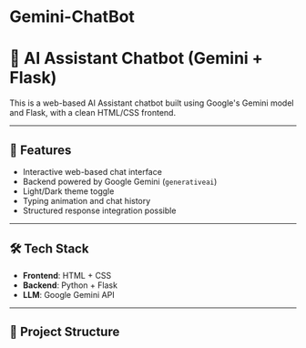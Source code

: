 # Gemini-ChatBot

# 🧠 AI Assistant Chatbot (Gemini + Flask)

This is a web-based AI Assistant chatbot built using Google's Gemini model and Flask, with a clean HTML/CSS frontend.

---

## 🚀 Features

- Interactive web-based chat interface
- Backend powered by Google Gemini (`generativeai`)
- Light/Dark theme toggle
- Typing animation and chat history
- Structured response integration possible

---

## 🛠️ Tech Stack

- **Frontend**: HTML + CSS
- **Backend**: Python + Flask
- **LLM**: Google Gemini API

---

## 📂 Project Structure
